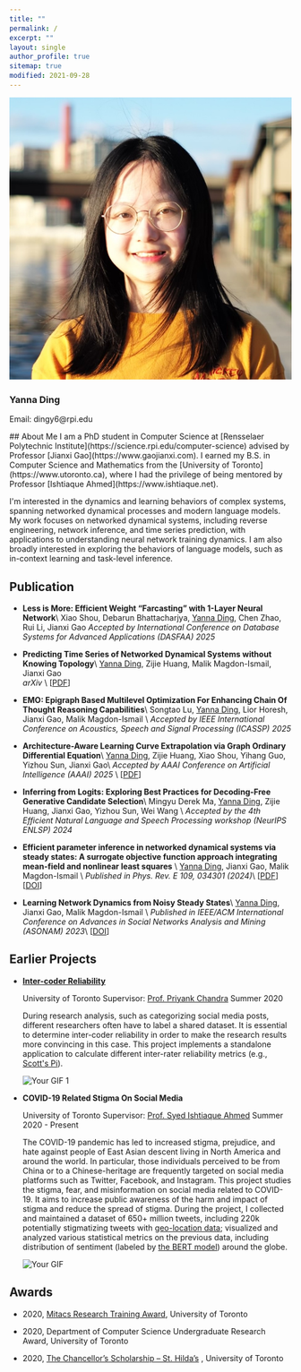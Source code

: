 ```yaml
---
title: ""
permalink: /
excerpt: ""
layout: single
author_profile: true
sitemap: true
modified: 2021-09-28
---
```


 
<div class="author__wrapper">
  <div class="author__avatar">
    <!-- Your avatar image here -->
    <img src="/assets/images/IMG_0668.jpg" alt="Avatar">
  </div>
  
  <div class="author__content">
    <h3 class="author__name">Yanna Ding</h3>
    <p class="author__bio">Email: dingy6@rpi.edu</p>
    <!-- Additional info like social links -->
  </div>
</div> 
## About Me  
I am a PhD student in Computer Science at [Rensselaer Polytechnic Institute](https://science.rpi.edu/computer-science) advised by Professor [Jianxi Gao](https://www.gaojianxi.com).
I earned my B.S. in Computer Science and Mathematics from the [University of Toronto](https://www.utoronto.ca), where I had the privilege of being mentored by Professor [Ishtiaque Ahmed](https://www.ishtiaque.net). 

 
I'm interested in the dynamics and learning behaviors of complex systems, spanning networked dynamical processes and modern language models. My work focuses on networked dynamical systems, including reverse engineering, network inference, and time series prediction, with applications to understanding neural network training dynamics. I am also broadly interested in exploring the behaviors of language models, such as in-context learning and task-level inference.

## Publication
* **Less is More: Efficient Weight “Farcasting” with 1-Layer Neural Network**\\
    Xiao Shou, Debarun Bhattacharjya, <u>Yanna Ding</u>, Chen Zhao, Rui Li, Jianxi Gao
    *Accepted by International Conference on Database Systems for Advanced Applications (DASFAA) 2025* 
 

* **Predicting Time Series of Networked Dynamical Systems without Knowing Topology**\\
    <u>Yanna Ding</u>, Zijie Huang, Malik Magdon-Ismail, Jianxi Gao  
    *arXiv* \\
    [[PDF](http://arxiv.org/abs/2412.18734)]



* **EMO: Epigraph Based Multilevel Optimization For Enhancing Chain Of Thought Reasoning Capabilities**\\
    Songtao Lu, <u>Yanna Ding</u>, Lior Horesh, Jianxi Gao, Malik Magdon-Ismail \\
    *Accepted by IEEE International Conference on Acoustics, Speech and Signal Processing (ICASSP) 2025*


* **Architecture-Aware Learning Curve Extrapolation via Graph Ordinary Differential Equation**\\
  <u>Yanna Ding</u>, Zijie Huang, Xiao Shou, Yihang Guo, Yizhou Sun, Jianxi Gao\\
  *Accepted by AAAI Conference on Artificial Intelligence (AAAI) 2025* \\
  [[PDF](https://arxiv.org/abs/2412.15554)]

* **Inferring from Logits: Exploring Best Practices for Decoding-Free Generative Candidate Selection**\\
  Mingyu Derek Ma, <u>Yanna Ding</u>, Zijie Huang, Jianxi Gao, Yizhou Sun, Wei Wang \\
  *Accepted by the 4th Efficient Natural Language and Speech Processing workshop (NeurIPS ENLSP) 2024*

*  **Efficient parameter inference in networked dynamical systems via steady states: A surrogate objective function approach integrating mean-field and nonlinear least squares** \\
  <u>Yanna Ding</u>, Jianxi Gao, Malik Magdon-Ismail \\
  *Published in Phys. Rev. E 109, 034301 (2024)*\\
  [[PDF](https://journals.aps.org/pre/pdf/10.1103/PhysRevE.109.034301)] [[DOI](https://doi.org/10.1103/PhysRevE.109.034301)]


* **Learning Network Dynamics from Noisy Steady States**\\
    <u>Yanna Ding</u>, Jianxi Gao, Malik Magdon-Ismail \\
    *Published in IEEE/ACM International Conference on Advances in Social Networks Analysis and Mining (ASONAM) 2023*\\
    [[DOI](https://doi.org/10.1145/3625007.3631184)]



## Earlier Projects

* [**Inter-coder Reliability**](https://github.com/dingyanna/intercoder-reliability)

    University of Toronto    Supervisor: [Prof. Priyank Chandra](https://www.priyankc.com)   Summer 2020
 
     During research analysis, such as categorizing social media posts, different researchers often have to label a shared dataset. It is essential to determine inter-coder reliability in order to make the research results more convincing in this case. This project implements a standalone application to calculate different inter-rater reliability metrics (e.g., [Scott's Pi](https://en.wikipedia.org/wiki/Scott%27s_Pi)). 

    <img src="/assets/demo.gif" alt="Your GIF 1" width="400" />

* **COVID-19 Related Stigma On Social Media**

    University of Toronto  Supervisor: [Prof. Syed Ishtiaque Ahmed](https://www.ishtiaque.net) Summer 2020 - Present 
 
    The COVID-19 pandemic has led to increased stigma, prejudice, and hate against people of East Asian descent living in North America and around the world. In particular, those individuals perceived to be from China or to a Chinese-heritage are frequently targeted on social media platforms such as Twitter, Facebook, and Instagram. This project studies the stigma, fear, and misinformation on social media related to COVID-19. It aims to increase public awareness of the harm and impact of stigma and reduce the spread of stigma. During the project, I collected and maintained a dataset of 650+ million tweets, including 220k potentially stigmatizing tweets with [geo-location data](https://developer.twitter.com/en/docs/tutorials/tweet-geo-metadata); visualized and analyzed various statistical metrics on the previous data, including distribution of sentiment (labeled by [the BERT model](https://en.wikipedia.org/wiki/BERT_(language_model))) around the globe.  
     
    <img src="/assets/timeline.gif" alt="Your GIF" width="500" />

    
## Awards 
* 2020,  [Mitacs Research Training Award](https://www.utm.utoronto.ca/vp-research/mitacs-research-training-award), University of Toronto 

* 2020,  Department of Computer Science Undergraduate Research Award, University of Toronto
 
* 2020,  [The Chancellor’s Scholarship – St. Hilda’s](https://www.trinity.utoronto.ca/study-arts-science/scholarships-financial-aid/in-course-scholarships/) , University of Toronto
